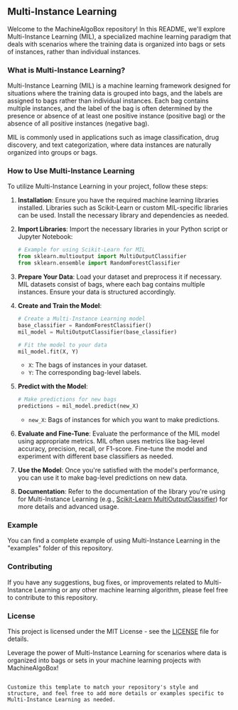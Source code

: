 ## Multi-Instance Learning

Welcome to the MachineAlgoBox repository! In this README, we'll explore Multi-Instance Learning (MIL), a specialized machine learning paradigm that deals with scenarios where the training data is organized into bags or sets of instances, rather than individual instances.

### What is Multi-Instance Learning?

Multi-Instance Learning (MIL) is a machine learning framework designed for situations where the training data is grouped into bags, and the labels are assigned to bags rather than individual instances. Each bag contains multiple instances, and the label of the bag is often determined by the presence or absence of at least one positive instance (positive bag) or the absence of all positive instances (negative bag).

MIL is commonly used in applications such as image classification, drug discovery, and text categorization, where data instances are naturally organized into groups or bags.

### How to Use Multi-Instance Learning

To utilize Multi-Instance Learning in your project, follow these steps:

1. **Installation**: Ensure you have the required machine learning libraries installed. Libraries such as Scikit-Learn or custom MIL-specific libraries can be used. Install the necessary library and dependencies as needed.

2. **Import Libraries**: Import the necessary libraries in your Python script or Jupyter Notebook:

   ```python
   # Example for using Scikit-Learn for MIL
   from sklearn.multioutput import MultiOutputClassifier
   from sklearn.ensemble import RandomForestClassifier
   ```

3. **Prepare Your Data**: Load your dataset and preprocess it if necessary. MIL datasets consist of bags, where each bag contains multiple instances. Ensure your data is structured accordingly.

4. **Create and Train the Model**:

   ```python
   # Create a Multi-Instance Learning model
   base_classifier = RandomForestClassifier()
   mil_model = MultiOutputClassifier(base_classifier)

   # Fit the model to your data
   mil_model.fit(X, Y)
   ```

   - `X`: The bags of instances in your dataset.
   - `Y`: The corresponding bag-level labels.

5. **Predict with the Model**:

   ```python
   # Make predictions for new bags
   predictions = mil_model.predict(new_X)
   ```

   - `new_X`: Bags of instances for which you want to make predictions.

6. **Evaluate and Fine-Tune**: Evaluate the performance of the MIL model using appropriate metrics. MIL often uses metrics like bag-level accuracy, precision, recall, or F1-score. Fine-tune the model and experiment with different base classifiers as needed.

7. **Use the Model**: Once you're satisfied with the model's performance, you can use it to make bag-level predictions on new data.

8. **Documentation**: Refer to the documentation of the library you're using for Multi-Instance Learning (e.g., [Scikit-Learn MultiOutputClassifier](https://scikit-learn.org/stable/modules/generated/sklearn.multioutput.MultiOutputClassifier.html)) for more details and advanced usage.

### Example

You can find a complete example of using Multi-Instance Learning in the "examples" folder of this repository.

### Contributing

If you have any suggestions, bug fixes, or improvements related to Multi-Instance Learning or any other machine learning algorithm, please feel free to contribute to this repository.

### License

This project is licensed under the MIT License - see the [LICENSE](LICENSE) file for details.

Leverage the power of Multi-Instance Learning for scenarios where data is organized into bags or sets in your machine learning projects with MachineAlgoBox!
```

Customize this template to match your repository's style and structure, and feel free to add more details or examples specific to Multi-Instance Learning as needed.